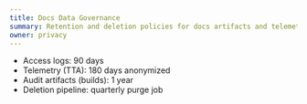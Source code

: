 ```yaml
---
title: Docs Data Governance
summary: Retention and deletion policies for docs artifacts and telemetry.
owner: privacy
---
```


- Access logs: 90 days
- Telemetry (TTA): 180 days anonymized
- Audit artifacts (builds): 1 year
- Deletion pipeline: quarterly purge job